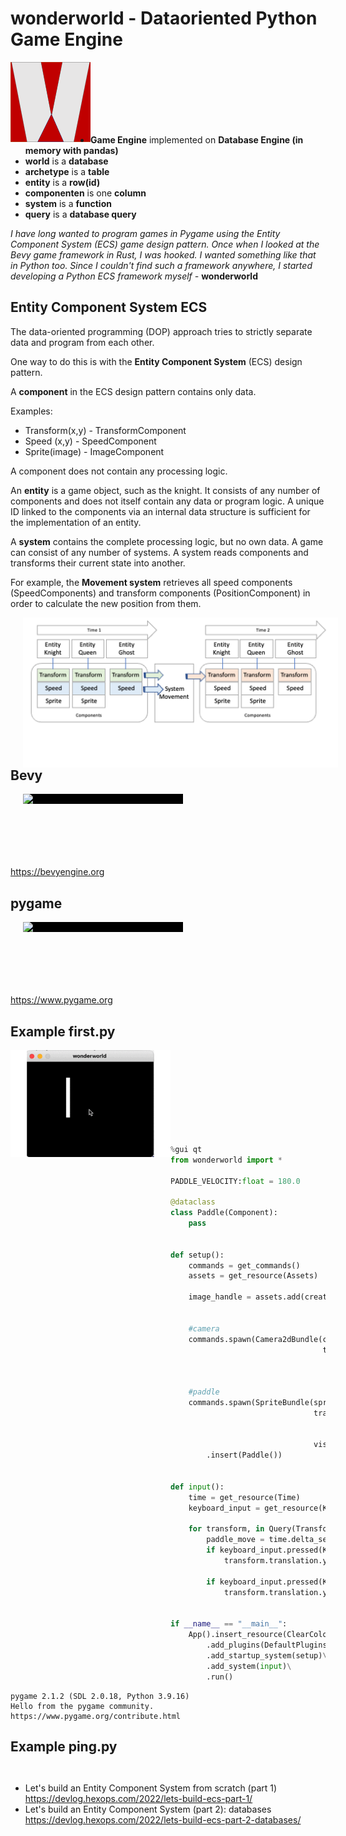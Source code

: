 # wonderworld - Dataoriented Python Game Engine

<img src="img/logo.png" width="128" align="left"><br><br><br><br><br><br>

* **Game Engine** implemented on **Database Engine (in memory with pandas)**
* **world** is a **database**
* **archetype** is a **table**
* **entity** is a **row(id)**
* **componenten** is one **column**
* **system** is a **function**
* **query** is a **database query**

*I have long wanted to program games in Pygame using the Entity Component System (ECS) game design pattern. Once when I looked at the Bevy game framework in Rust, I was hooked. I wanted something like that in Python too.
Since I couldn't find such a framework anywhere, I started developing a Python ECS framework myself -* **wonderworld**

## Entity Component System ECS

The data-oriented programming (DOP) approach tries to strictly separate data and program from each other.

One way to do this is with the **Entity Component System** (ECS) design pattern.

A **component** in the ECS design pattern contains only data.

Examples:

* Transform(x,y) - TransformComponent
* Speed (x,y) - SpeedComponent
* Sprite(image) - ImageComponent

A component does not contain any processing logic.

An **entity** is a game object, such as the knight. It consists of any number of components and does not itself contain any data or program logic. A unique ID linked to the components via an internal data structure is sufficient for the implementation of an entity.

A **system** contains the complete processing logic, but no own data. A game can consist of any number of systems. A system reads components and transforms their current state into another.

For example, the **Movement system** retrieves all speed components (SpeedComponents) and transform components (PositionComponent) in order to calculate the new position from them.

<img src="img/system.png" width="512"  hspace=20 align="left"><br><br><br><br><br><br>

## Bevy

<img src="https://bevyengine.org/assets/bevy_logo_dark.svg" width="256" style="background-color:black;" hspace=20 align="left"><br><br><br><br><br><br>

https://bevyengine.org

## pygame

<img src="https://www.pygame.org/images/logo_lofi.png" width="256" style="background-color:black;" hspace=20 align="left"><br><br><br><br><br><br>

https://www.pygame.org

## Example first.py

<img src="img/first.gif" width="256" align="left"><br><br><br><br><br><br><br><br>


```python
%gui qt
from wonderworld import *

PADDLE_VELOCITY:float = 180.0

@dataclass
class Paddle(Component):
    pass


def setup():
    commands = get_commands()
    assets = get_resource(Assets)

    image_handle = assets.add(create_image(color=pygame.Color('white'),
                                              size=Vector2(10.0, 100.0)))

    #camera
    commands.spawn(Camera2dBundle(camera=Camera(),
                                  transform=Transform(translation=Vector3(0,0,0),
                                                      rotation=0,
                                                      scale=Vector2(0,0))))

    #paddle
    commands.spawn(SpriteBundle(sprite = Sprite (image=image_handle),
                                transform = Transform(translation=Vector3(100,100,0),
                                                      rotation=0,
                                                      scale=Vector2(0,0)),
                                visibility=Visibility(True)))\
        .insert(Paddle())


def input():
    time = get_resource(Time)
    keyboard_input = get_resource(Keyboard)

    for transform, in Query(Transform, With(Paddle)):
        paddle_move = time.delta_seconds * PADDLE_VELOCITY
        if keyboard_input.pressed(K_UP):
            transform.translation.y = transform.translation.y - paddle_move

        if keyboard_input.pressed(K_DOWN):
            transform.translation.y =transform.translation.y + paddle_move


if __name__ == "__main__":
    App().insert_resource(ClearColor(pygame.Color('black')))\
        .add_plugins(DefaultPlugins())\
        .add_startup_system(setup)\
        .add_system(input)\
        .run()
```

    pygame 2.1.2 (SDL 2.0.18, Python 3.9.16)
    Hello from the pygame community. https://www.pygame.org/contribute.html


## Example ping.py


```python

```


```python

```

* Let's build an Entity Component System from scratch (part 1) https://devlog.hexops.com/2022/lets-build-ecs-part-1/
* Let's build an Entity Component System (part 2): databases https://devlog.hexops.com/2022/lets-build-ecs-part-2-databases/


```python

```
